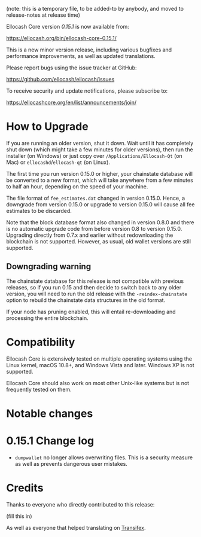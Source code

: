 (note: this is a temporary file, to be added-to by anybody, and moved to
release-notes at release time)

Ellocash Core version *0.15.1* is now available from:

  <https://ellocash.org/bin/ellocash-core-0.15.1/>

This is a new minor version release, including various bugfixes and
performance improvements, as well as updated translations.

Please report bugs using the issue tracker at GitHub:

  <https://github.com/ellocash/ellocash/issues>

To receive security and update notifications, please subscribe to:

  <https://ellocashcore.org/en/list/announcements/join/>

How to Upgrade
==============

If you are running an older version, shut it down. Wait until it has completely
shut down (which might take a few minutes for older versions), then run the 
installer (on Windows) or just copy over `/Applications/Ellocash-Qt` (on Mac)
or `ellocashd`/`ellocash-qt` (on Linux).

The first time you run version 0.15.0 or higher, your chainstate database will
be converted to a new format, which will take anywhere from a few minutes to
half an hour, depending on the speed of your machine.

The file format of `fee_estimates.dat` changed in version 0.15.0. Hence, a
downgrade from version 0.15.0 or upgrade to version 0.15.0 will cause all fee
estimates to be discarded.

Note that the block database format also changed in version 0.8.0 and there is no
automatic upgrade code from before version 0.8 to version 0.15.0. Upgrading
directly from 0.7.x and earlier without redownloading the blockchain is not supported.
However, as usual, old wallet versions are still supported.

Downgrading warning
-------------------

The chainstate database for this release is not compatible with previous
releases, so if you run 0.15 and then decide to switch back to any
older version, you will need to run the old release with the `-reindex-chainstate`
option to rebuild the chainstate data structures in the old format.

If your node has pruning enabled, this will entail re-downloading and
processing the entire blockchain.

Compatibility
==============

Ellocash Core is extensively tested on multiple operating systems using
the Linux kernel, macOS 10.8+, and Windows Vista and later. Windows XP is not supported.

Ellocash Core should also work on most other Unix-like systems but is not
frequently tested on them.

Notable changes
===============



0.15.1 Change log
=================

- `dumpwallet` no longer allows overwriting files. This is a security measure
  as well as prevents dangerous user mistakes.

Credits
=======

Thanks to everyone who directly contributed to this release:

(fill this in)

As well as everyone that helped translating on [Transifex](https://www.transifex.com/projects/p/ellocash/).
